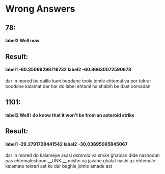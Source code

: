 # Wrong Answers
## 78:
#### label2 Well  now 
## Result:
#### label1 -60.35099298716732 label2 -60.86630072590678 

dar in mored be dalile kam boodane toole jomle ehtemal va por tekrar boodane kalamat dar har do label  ehtaml ha shabih  be dast oomadan

## 1101:
#### label2 Well  I do know that it won't be from an asteroid strike 
## Result:
#### label1 -29.2791728441542 label2 -30.03695065845067 

dar in mored do kalameye asasi _asteroid_ va  _strike_ ghablan dide nashodan pas ehtemaleshoon __UNK __ mishe  va javabe ghalat nashi az ehtemale kalamate  tekrari ast ke dar baghie jomle amade ast 


